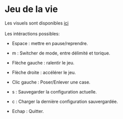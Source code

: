 # Jeu de la vie
Les visuels sont disponibles [ici](https://perso.isima.fr/~thquentel/JeuDeLaVie.html) <br/><br/>
Les intéractions possibles:<br/>
 - Espace : mettre en pause/reprendre.
 - m : Switcher de mode, entre délimité et torique.
 - Flèche gauche : ralentir le jeu.
 - Flèche droite : accélérer le jeu.
 - Clic gauche : Poser/Enlever une case.

 - s : Sauvegarder la configuration actuelle.
 - c : Charger la dernière configuration sauvergardée.
 - Echap : Quitter.
